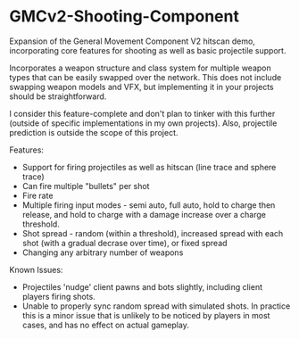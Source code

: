 # GMCv2-Shooting-Component
Expansion of the General Movement Component V2 hitscan demo, incorporating core features for shooting as well as basic projectile support.

Incorporates a weapon structure and class system for multiple weapon types that can be easily swapped over the network. This does not include swapping weapon models and VFX, but implementing it in your projects should be straightforward.

I consider this feature-complete and don't plan to tinker with this further (outside of specific implementations in my own projects). Also, projectile prediction is outside the scope of this project.

Features:

* Support for firing projectiles as well as hitscan (line trace and sphere trace)
* Can fire multiple "bullets" per shot
* Fire rate
* Multiple firing input modes - semi auto, full auto, hold to charge then release, and hold to charge with a damage increase over a charge threshold.
* Shot spread - random (within a threshold), increased spread with each shot (with a gradual decrase over time), or fixed spread
* Changing any arbitrary number of weapons

Known Issues:

* Projectiles 'nudge' client pawns and bots slightly, including client players firing shots.
* Unable to properly sync random spread with simulated shots. In practice this is a minor issue that is unlikely to be noticed by players in most cases, and has no effect on actual gameplay.